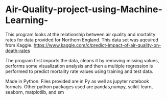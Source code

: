 # Air-Quality-project-using-Machine-Learning-

This program looks at the relationship between air quality and mortality rates for data provided for Northern England. This data set was aqcuired from Kaggle. https://www.kaggle.com/c/predict-impact-of-air-quality-on-death-rates

The program first imports the data, cleans it by removing missing values, performs some visualization analysis and then a multiple regression is performed to predict mortality rate values using training and test data.

Made in Python. Files provided are in Py as well as jupyter notebook formats. Other python packages used are pandas,numpy, scikit-learn, seaborn, matplotlib, and sm
